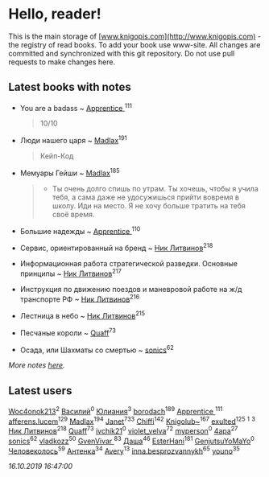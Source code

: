 # Hello, reader!
This is the main storage of [www.knigopis.com](http://www.knigopis.com) - the registry of read books.
To add your book use www-site. All changes are committed and synchronized with this git repository.
Do not use pull requests to make changes here.


## Latest books with notes
* You are a badass ~ [Apprentice ](users/528/52821952-vkontakte)<sup>111</sup>
    > 10/10

* Люди нашего царя ~ [Madlax](users/158/158304782-vkontakte)<sup>191</sup>
    > Кейп-Код

* Мемуары Гейши ~ [Madlax](users/158/158304782-vkontakte)<sup>185</sup>
    > - Ты очень долго спишь по утрам. Ты хочешь, чтобы я учила тебя, а сама даже не удосужишься прийти вовремя в школу. Иди на место. Я не хочу больше тратить на тебя своё время.

* Большие надежды ~ [Apprentice ](users/528/52821952-vkontakte)<sup>110</sup>

* Сервис, ориентированный на бренд ~ [Ник Литвинов](users/241/241974816-vkontakte)<sup>218</sup>

* Информационная работа стратегической разведки. Основные принципы ~ [Ник Литвинов](users/241/241974816-vkontakte)<sup>217</sup>

* Инструкция по движению поездов и маневровой работе на ж/д транспорте РФ ~ [Ник Литвинов](users/241/241974816-vkontakte)<sup>216</sup>

* Лестница в небо ~ [Ник Литвинов](users/241/241974816-vkontakte)<sup>215</sup>

* Песчаные короли ~ [Quaff](users/122/12267158-vkontakte)<sup>73</sup>

* Осада, или Шахматы со смертью ~ [sonics](users/588/5880221-vkontakte)<sup>62</sup>


_More notes [here](latest_books_with_notes.md)._


## Latest users
[Woc4onok213](users/103/103474005216004236389-google)<sup>2</sup> 
[Василий](users/146/146662199-vkontakte)<sup>0</sup> 
[Юлиания](users/693/69389439-vkontakte)<sup>3</sup> 
[borodach](users/157/15706320-vkontakte)<sup>189</sup> 
[Apprentice ](users/528/52821952-vkontakte)<sup>111</sup> 
[afferens.lucem](users/196/196071655-vkontakte)<sup>129</sup> 
[Madlax](users/158/158304782-vkontakte)<sup>194</sup> 
[Janet](users/108/108113656204404967440-google)<sup>733</sup> 
[Chiffi](users/105/105831994080785626680-google)<sup>142</sup> 
[Knigolub~](users/111/111878597279669641685-google)<sup>167</sup> 
[exulted](users/100/100599204551896265722-google)<sup>125</sup> 
[](users/114/114588423502949541325-google)<sup>1</sup> 
[](users/270/270444099499-odnoklassniki)<sup>3</sup> 
[Ник Литвинов](users/241/241974816-vkontakte)<sup>218</sup> 
[Quaff](users/122/12267158-vkontakte)<sup>73</sup> 
[ivchik21](users/142/14245460-vkontakte)<sup>0</sup> 
[violet_velva](users/116/116961712580551399099-google)<sup>72</sup> 
[myperson](users/131/13129699-vkontakte)<sup>0</sup> 
[4apa](users/117/117392596378069249667-google)<sup>27</sup> 
[sonics](users/588/5880221-vkontakte)<sup>62</sup> 
[vladkozz](users/572/57239276-vkontakte)<sup>50</sup> 
[GvenVivar ](users/158/158266434925901-facebook)<sup>83</sup> 
[Даша](users/334/334696193054530347-mailru)<sup>46</sup> 
[EsterHani](users/305/30558181-vkontakte)<sup>181</sup> 
[GenjutsuYoMaYo](users/923/923106412-yandex)<sup>0</sup> 
[Человеколось](users/174/17475979687188177329-mailru)<sup>59</sup> 
[Антенка](users/118/118158645037334943900-google)<sup>34</sup> 
[Avery](users/567/56734832-yandex)<sup>13</sup> 
[inna.besprozvannykh](users/733/73323849-yandex)<sup>65</sup> 
[youno](users/302/302928912-vkontakte)<sup>35</sup> 


_16.10.2019 16:47:00_
